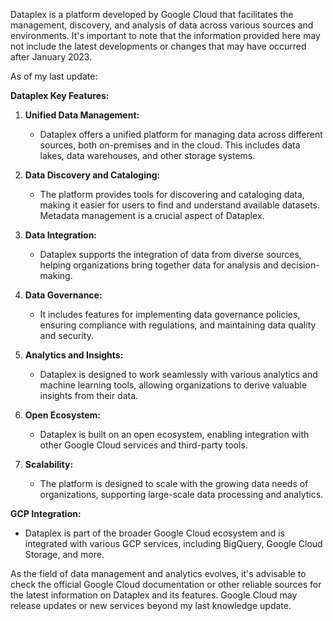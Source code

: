  Dataplex is a platform developed by Google Cloud that facilitates the management, discovery, and analysis of data across various sources and environments. It's important to note that the information provided here may not include the latest developments or changes that may have occurred after January 2023.

As of my last update:

**Dataplex Key Features:**

1. **Unified Data Management:**
   - Dataplex offers a unified platform for managing data across different sources, both on-premises and in the cloud. This includes data lakes, data warehouses, and other storage systems.

2. **Data Discovery and Cataloging:**
   - The platform provides tools for discovering and cataloging data, making it easier for users to find and understand available datasets. Metadata management is a crucial aspect of Dataplex.

3. **Data Integration:**
   - Dataplex supports the integration of data from diverse sources, helping organizations bring together data for analysis and decision-making.

4. **Data Governance:**
   - It includes features for implementing data governance policies, ensuring compliance with regulations, and maintaining data quality and security.

5. **Analytics and Insights:**
   - Dataplex is designed to work seamlessly with various analytics and machine learning tools, allowing organizations to derive valuable insights from their data.

6. **Open Ecosystem:**
   - Dataplex is built on an open ecosystem, enabling integration with other Google Cloud services and third-party tools.

7. **Scalability:**
   - The platform is designed to scale with the growing data needs of organizations, supporting large-scale data processing and analytics.

**GCP Integration:**
   - Dataplex is part of the broader Google Cloud ecosystem and is integrated with various GCP services, including BigQuery, Google Cloud Storage, and more.

As the field of data management and analytics evolves, it's advisable to check the official Google Cloud documentation or other reliable sources for the latest information on Dataplex and its features. Google Cloud may release updates or new services beyond my last knowledge update.
